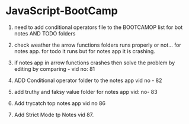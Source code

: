 # JavaScript-BootCamp


1. need to add conditional operators file to the BOOTCAMOP list for bot notes AND TODO folders

2. check weather the arrow functions folders runs properly or not... for notes app. for todo it runs  but for
   notes app it is crashing.
   
 3. if notes app in arrow functions crashes then solve the problem by editing by comparing - vid no: 81 

 4. ADD Conditional operator folder to the notes app   vid no - 82
  
 5. add truthy and faksy value folder for notes app vid: no- 83 

 6. Add trycatch top notes app vid no 86

 7. Add Strict Mode tp Notes vid 87.
